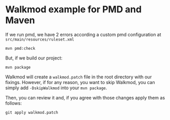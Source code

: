 Walkmod example for PMD and Maven
========================================


If we run pmd, we have 2 errors according a custom pmd configuration
at `src/main/resources/ruleset.xml`

```
mvn pmd:check
```

But, if we build our project:

```
mvn package
```

Walkmod will create a `walkmod.patch` file in the root directory with our fixings.
However, if for any reason, you want to skip Walkmod, you can simply add `-DskipWalkmod`
into your `mvn package`.

Then, you can review it and, if you agree with those changes apply them
as follows:

```
git apply walkmod.patch
```
